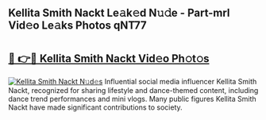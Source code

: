 ## Kellita Smith Nackt Le𝚊k𝚎d N𝚞𝚍e - Part-mrl Vid𝚎o Le𝚊ks Photos qNT77

# <h2><a href="http://fb34ee.evod.top/?m=Kellita+Smith+Nackt">🔗 👉🔴 Kellita Smith Nackt Vid𝚎o Ph𝚘t𝚘s</a></h2>

[![Kellita Smith Nackt N𝚞d𝚎s](https://i.imgur.com/8V9OHl7.gif)](http://fb34ee.evod.top/?m=Kellita+Smith+Nackt)
Influential social media influencer Kellita Smith Nackt, recognized for sharing lifestyle and dance-themed content, including dance trend performances and mini vlogs. Many public figures Kellita Smith Nackt have made significant contributions to society. 
